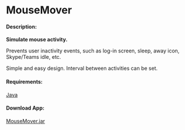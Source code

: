 # MouseMover

#### Description:

**Simulate mouse activity.** 

Prevents user inactivity events, such as log-in screen, sleep, away icon, Skype/Teams idle, etc.

Simple and easy design. Interval between activities can be set. 


#### Requirements:
[Java](https://www.java.com/en/download/manual.jsp)

#### Download App: 
[MouseMover.jar](https://github.com/zjalic/MouseMover/releases/download/v1.0.0/MouseMover.jar)

